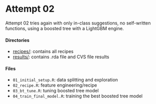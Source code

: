 # Attempt 02

Attempt 02 tries again with only in-class suggestions, no self-written functions, using a boosted tree with a LightGBM engine.

#### Directories
-   [recipes/](./recipes/): contains all recipes
-   [results/](./results/): contains .rda file and CVS file results

#### Files
-   `01_initial_setup.R`: data splitting and exploration
-   `02_recipe.R`: feature engineering/recipe
-   `03_bt_tune.R`: tuning boosted tree model
-   `04_train_final_model.R`: training the best boosted tree model
